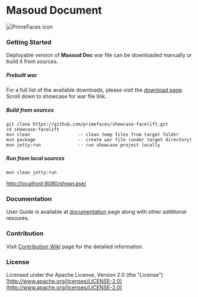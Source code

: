 # Masoud Document

![PrimeFaces icon](https://www.primefaces.org/wp-content/uploads/2016/10/prime_logo_new.png)

### Getting Started

Deployable version of **Masoud Doc** war file can be downloaded manually or build it from sources.

##### Prebuilt war

For a full list of the available downloads, please visit the [download page](http://www.primefaces.org/downloads). Scroll down to showcase for war file link.

##### Build from sources

```
git clone https://github.com/primefaces/showcase-facelift.git
cd showcase-facelift
mvn clean                  -- clean temp files from target folder
mvn package                -- create war file (under target directory)
mvn jetty:run              -- run showcase project locally
```

##### Run from local sources

```
mvn clean jetty:run
```

[http://localhost:8080/showcase/](http://localhost:8080/showcase)

### Documentation

User Guide is available at [documentation](http://www.primefaces.org/documentation) page along with other additional resoures.

### Contribution

Visit [Contribution Wiki](https://github.com/primefaces/primefaces/wiki/Contributing-to-Primefaces) page for the detailed information.

### License

Licensed under the Apache License, Version 2.0 (the "License") [http://www.apache.org/licenses/LICENSE-2.0](http://www.apache.org/licenses/LICENSE-2.0)
